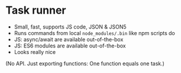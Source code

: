 # Task runner

- Small, fast, supports JS code, JSON & JSON5
- Runs commands from local `node_modules/.bin` like npm scripts do
- JS: async/await are available out-of-the-box
- JS: ES6 modules are available out-of-the-box
- Looks really nice

(No API. Just exporting functions: One function equals one task.)
